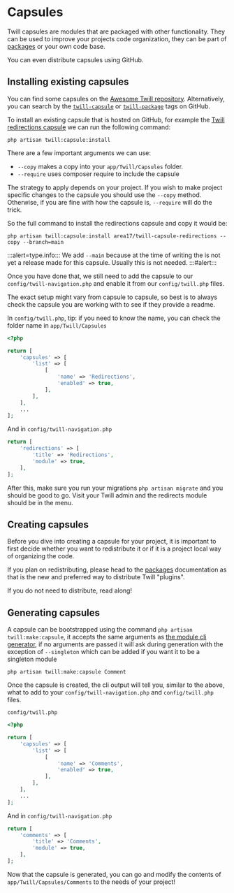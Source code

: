 # Capsules

Twill capsules are modules that are packaged with other functionality. They can be used to improve your projects code organization, they can be part of [packages](../14_packages/index.md) or your own code base.

You can even distribute capsules using GitHub.

## Installing existing capsules

You can find some capsules on the [Awesome Twill repository](https://github.com/area17/awesome-twill#capsules).
Alternatively, you can search by the [`twill-capsule`](https://github.com/topics/twill-capsule)
or [`twill-package`](https://github.com/topics/twill-package) tags on GitHub.

To install an existing capsule that is hosted on GitHub, for example the [Twill redirections capsule](https://github.com/area17/twill-capsule-redirections) we can run the following command:

```
php artisan twill:capsule:install
```

There are a few important arguments we can use:

- `--copy` makes a copy into your `app/Twill/Capsules` folder.
- `--require` uses composer require to include the capsule

The strategy to apply depends on your project. If you wish to make project specific changes to the capsule you should use the `--copy` method. Otherwise, if you are fine with how the capsule is, `--require` will do the trick.

So the full command to install the redirections capsule and copy it would be:

```
php artisan twill:capsule:install area17/twill-capsule-redirections --copy --branch=main
```

:::alert=type.info:::
We add `--main` because at the time of writing the is not yet a release made for this capsule. Usually this is not needed.
:::#alert:::

Once you have done that, we still need to add the capsule to our `config/twill-navigation.php` and enable it from our `config/twill.php` files.

The exact setup might vary from capsule to capsule, so best is to always check the capsule you are working with to see if they provide a readme.

In `config/twill.php`, tip: if you need to know the name, you can check the folder name in `app/Twill/Capsules`

```php
<?php

return [
    'capsules' => [
        'list' => [
            [
                'name' => 'Redirections',
                'enabled' => true,
            ],
        ],
    ],
    ...
];
```

And in `config/twill-navigation.php`

```php
return [
    'redirections' => [
        'title' => 'Redirections',
        'module' => true,
    ],
];
```

After this, make sure you run your migrations `php artisan migrate` and you should be good to go. Visit your Twill admin and the redirects module should be in the menu.

## Creating capsules

Before you dive into creating a capsule for your project, it is important to first decide whether you want to
redistribute it or if it is a project local way of organizing the code.

If you plan on redistributing, please head to the [packages](../14_packages/index.md) documentation as that is the new and preferred way to distribute Twill "plugins".

If you do not need to distribute, read along!

## Generating capsules

A capsule can be bootstrapped using the command `php artisan twill:make:capsule`, it accepts the same arguments as [the module cli generator](./2_cli-generator.md), if no arguments are passed it will ask during generation with the exception of `--singleton` which can be added if you want it to be a singleton module

```
php artisan twill:make:capsule Comment
```

Once the capsule is created, the cli output will tell you, similar to the above, what to add to your `config/twill-navigation.php` and `config/twill.php` files.

`config/twill.php`

```php
<?php

return [
    'capsules' => [
        'list' => [
            [
                'name' => 'Comments',
                'enabled' => true,
            ],
        ],
    ],
    ...
];
```

And in `config/twill-navigation.php`

```php
return [
    'comments' => [
        'title' => 'Comments',
        'module' => true,
    ],
];
```

Now that the capsule is generated, you can go and modify the contents of `app/Twill/Capsules/Comments` to the needs of your project!
